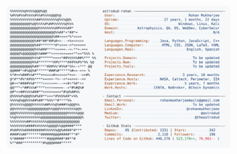 <a href="https://github.com/astrodud-rohan/astrodud-rohan">
  <picture>
    <source media="(prefers-color-scheme: dark)" srcset="https://raw.githubusercontent.com/astrodud-rohan/astrodud-rohan/main/profileDarkMode.svg">
    <img alt="Rohan Mukherjee's GitHub Profile README" src="https://raw.githubusercontent.com/astrodud-rohan/astrodud-rohan/main/profileLightMode.svg">
  </picture>
</a>
